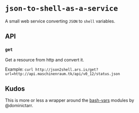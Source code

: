 # `json-to-shell-as-a-service`

A small web service converting `JSON` to `shell` variables.


## API

### `get`

Get a resource from http and convert it.

Example: `curl http://json2shell.ars.is/get?url=http://api.maschinenraum.tk/api/v0_12/status.json`

## Kudos

This is more or less a wrapper around the [bash-vars](https://www.npmjs.org/package/bash-vars) modules by @dominictarr.
